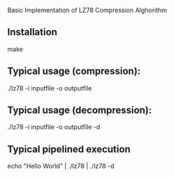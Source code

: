 Basic Implementation of LZ78 Compression Alghorithm

## Installation

make

## Typical usage (compression):

./lz78 -i inputfile -o outputfile

## Typical usage (decompression):

./lz78 -i inputfile -o outputfile -d

## Typical pipelined execution

echo "Hello World" | ./lz78 | ./lz78 -d
